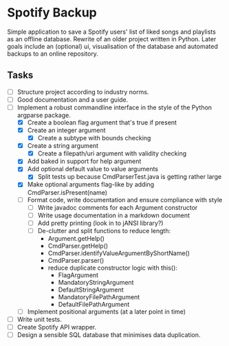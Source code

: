 # Spotify Backup

Simple application to save a Spotify users' list of liked songs and
playlists as an offline database. Rewrite of an older project written in
Python. Later goals include an (optional) ui, visualisation of the
database and automated backups to an online repository.

## Tasks

- [ ] Structure project according to industry norms.
- [ ] Good documentation and a user guide.
- [ ] Implement a robust commandline interface in the style of the Python argparse package.
    - [x] Create a boolean flag argument that's true if present
    - [x] Create an integer argument
        - [x] Create a subtype with bounds checking
    - [x] Create a string argument
        - [x] Create a filepath/uri argument with validity checking
    - [x] Add baked in support for help argument
    - [x] Add optional default value to value arguments
        - [x] Split tests up because CmdParserTest.java is getting rather large
    - [x] Make optional arguments flag-like by adding CmdParser.isPresent(name)
    - [ ] Format code, write documentation and ensure compliance with style
        - [ ] Write javadoc comments for each Argument constructor
        - [ ] Write usage documentation in a markdown document
        - [ ] Add pretty printing (look in to jANSI library?)
        - [ ] De-clutter and split functions to reduce length:
            - Argument.getHelp()
            - CmdParser.getHelp()
            - CmdParser.identifyValueArgumentByShortName()
            - CmdParser.parser()
            - reduce duplicate constructor logic with this():
                - FlagArgument
                - MandatoryStringArgument
                - DefaultStringArgument
                - MandatoryFilePathArgument
                - DefaultFilePathArgument
    - [ ] Implement positional arguments (at a later point in time)
- [ ] Write unit tests.
- [ ] Create Spotify API wrapper.
- [ ] Design a sensible SQL database that minimises data duplication.
